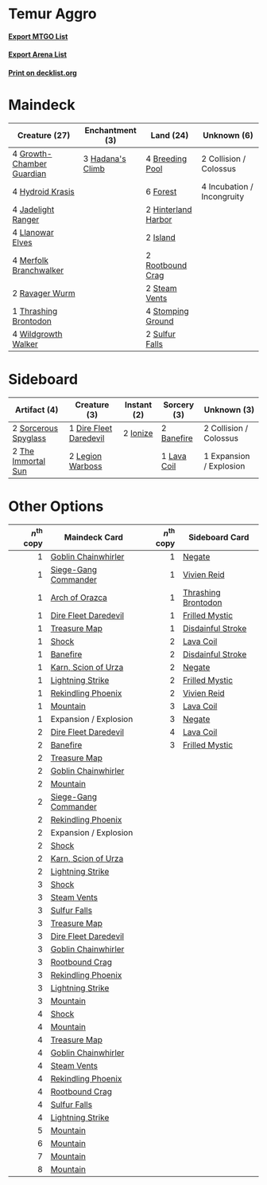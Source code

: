 # Temur Aggro

#### [Export MTGO List](../collection/Temur%20Aggro/Temur%20Aggro.txt)
#### [Export Arena List](../collection/Temur%20Aggro/Temur%20Aggro_arena.txt)
#### [Print on decklist.org](http://decklist.org/?deckmain=4%09Breeding%20Pool%0A2%09Collision%20/%20Colossus%0A6%09Forest%0A4%09Growth-Chamber%20Guardian%0A3%09Hadana's%20Climb%0A2%09Hinterland%20Harbor%0A4%09Hydroid%20Krasis%0A4%09Incubation%20/%20Incongruity%0A2%09Island%0A4%09Jadelight%20Ranger%0A4%09Llanowar%20Elves%0A4%09Merfolk%20Branchwalker%0A2%09Ravager%20Wurm%0A2%09Rootbound%20Crag%0A2%09Steam%20Vents%0A4%09Stomping%20Ground%0A2%09Sulfur%20Falls%0A1%09Thrashing%20Brontodon%0A4%09Wildgrowth%20Walker&deckside=2%09Banefire%0A2%09Collision%20/%20Colossus%0A1%09Dire%20Fleet%20Daredevil%0A1%09Expansion%20/%20Explosion%0A2%09Ionize%0A1%09Lava%20Coil%0A2%09Legion%20Warboss%0A2%09Sorcerous%20Spyglass%0A2%09The%20Immortal%20Sun)
# Maindeck

|                                           Creature (27)                                            |                                      Enchantment (3)                                      |                                          Land (24)                                           |       Unknown (6)        |
|----------------------------------------------------------------------------------------------------|-------------------------------------------------------------------------------------------|----------------------------------------------------------------------------------------------|--------------------------|
|4 [Growth-Chamber Guardian](http://gatherer.wizards.com/Pages/Card/Details.aspx?multiverseid=457272)|3 [Hadana's Climb](http://gatherer.wizards.com/Pages/Card/Details.aspx?multiverseid=439815)|4 [Breeding Pool](http://gatherer.wizards.com/Pages/Card/Details.aspx?multiverseid=97088)     |2 Collision / Colossus    |
|4 [Hydroid Krasis](http://gatherer.wizards.com/Pages/Card/Details.aspx?multiverseid=457327)         |                                                                                           |6 [Forest](http://gatherer.wizards.com/Pages/Card/Details.aspx?multiverseid=439860)           |4 Incubation / Incongruity|
|4 [Jadelight Ranger](http://gatherer.wizards.com/Pages/Card/Details.aspx?multiverseid=439793)       |                                                                                           |2 [Hinterland Harbor](http://gatherer.wizards.com/Pages/Card/Details.aspx?multiverseid=443128)|                          |
|4 [Llanowar Elves](http://gatherer.wizards.com/Pages/Card/Details.aspx?multiverseid=129626)         |                                                                                           |2 [Island](http://gatherer.wizards.com/Pages/Card/Details.aspx?multiverseid=439857)           |                          |
|4 [Merfolk Branchwalker](http://gatherer.wizards.com/Pages/Card/Details.aspx?multiverseid=435353)   |                                                                                           |2 [Rootbound Crag](http://gatherer.wizards.com/Pages/Card/Details.aspx?multiverseid=420934)   |                          |
|2 [Ravager Wurm](http://gatherer.wizards.com/Pages/Card/Details.aspx?multiverseid=457344)           |                                                                                           |2 [Steam Vents](http://gatherer.wizards.com/Pages/Card/Details.aspx?multiverseid=405109)      |                          |
|1 [Thrashing Brontodon](http://gatherer.wizards.com/Pages/Card/Details.aspx?multiverseid=456570)    |                                                                                           |4 [Stomping Ground](http://gatherer.wizards.com/Pages/Card/Details.aspx?multiverseid=405110)  |                          |
|4 [Wildgrowth Walker](http://gatherer.wizards.com/Pages/Card/Details.aspx?multiverseid=435372)      |                                                                                           |2 [Sulfur Falls](http://gatherer.wizards.com/Pages/Card/Details.aspx?multiverseid=443135)     |                          |


# Sideboard

|                                         Artifact (4)                                          |                                          Creature (3)                                           |                                    Instant (2)                                    |                                     Sorcery (3)                                      |      Unknown (3)      |
|-----------------------------------------------------------------------------------------------|-------------------------------------------------------------------------------------------------|-----------------------------------------------------------------------------------|--------------------------------------------------------------------------------------|-----------------------|
|2 [Sorcerous Spyglass](http://gatherer.wizards.com/Pages/Card/Details.aspx?multiverseid=435407)|1 [Dire Fleet Daredevil](http://gatherer.wizards.com/Pages/Card/Details.aspx?multiverseid=439756)|2 [Ionize](http://gatherer.wizards.com/Pages/Card/Details.aspx?multiverseid=452929)|2 [Banefire](http://gatherer.wizards.com/Pages/Card/Details.aspx?multiverseid=186613) |2 Collision / Colossus |
|2 [The Immortal Sun](http://gatherer.wizards.com/Pages/Card/Details.aspx?multiverseid=439844)  |2 [Legion Warboss](http://gatherer.wizards.com/Pages/Card/Details.aspx?multiverseid=452859)      |                                                                                   |1 [Lava Coil](http://gatherer.wizards.com/Pages/Card/Details.aspx?multiverseid=452858)|1 Expansion / Explosion|


# Other Options

|*n*<sup>th</sup> copy|                                         Maindeck Card                                         |*n*<sup>th</sup> copy|                                        Sideboard Card                                        |
|--------------------:|-----------------------------------------------------------------------------------------------|--------------------:|----------------------------------------------------------------------------------------------|
|                    1|[Goblin Chainwhirler](http://gatherer.wizards.com/Pages/Card/Details.aspx?multiverseid=443017) |                    1|[Negate](http://gatherer.wizards.com/Pages/Card/Details.aspx?multiverseid=423707)             |
|                    1|[Siege-Gang Commander](http://gatherer.wizards.com/Pages/Card/Details.aspx?multiverseid=130539)|                    1|[Vivien Reid](http://gatherer.wizards.com/Pages/Card/Details.aspx?multiverseid=447344)        |
|                    1|[Arch of Orazca](http://gatherer.wizards.com/Pages/Card/Details.aspx?multiverseid=439849)      |                    1|[Thrashing Brontodon](http://gatherer.wizards.com/Pages/Card/Details.aspx?multiverseid=456570)|
|                    1|[Dire Fleet Daredevil](http://gatherer.wizards.com/Pages/Card/Details.aspx?multiverseid=439756)|                    1|[Frilled Mystic](http://gatherer.wizards.com/Pages/Card/Details.aspx?multiverseid=457318)     |
|                    1|[Treasure Map](http://gatherer.wizards.com/Pages/Card/Details.aspx?multiverseid=435410)        |                    1|[Disdainful Stroke](http://gatherer.wizards.com/Pages/Card/Details.aspx?multiverseid=420705)  |
|                    1|[Shock](http://gatherer.wizards.com/Pages/Card/Details.aspx?multiverseid=129732)               |                    2|[Lava Coil](http://gatherer.wizards.com/Pages/Card/Details.aspx?multiverseid=452858)          |
|                    1|[Banefire](http://gatherer.wizards.com/Pages/Card/Details.aspx?multiverseid=186613)            |                    2|[Disdainful Stroke](http://gatherer.wizards.com/Pages/Card/Details.aspx?multiverseid=420705)  |
|                    1|[Karn, Scion of Urza](http://gatherer.wizards.com/Pages/Card/Details.aspx?multiverseid=442889) |                    2|[Negate](http://gatherer.wizards.com/Pages/Card/Details.aspx?multiverseid=423707)             |
|                    1|[Lightning Strike](http://gatherer.wizards.com/Pages/Card/Details.aspx?multiverseid=383299)    |                    2|[Frilled Mystic](http://gatherer.wizards.com/Pages/Card/Details.aspx?multiverseid=457318)     |
|                    1|[Rekindling Phoenix](http://gatherer.wizards.com/Pages/Card/Details.aspx?multiverseid=439768)  |                    2|[Vivien Reid](http://gatherer.wizards.com/Pages/Card/Details.aspx?multiverseid=447344)        |
|                    1|[Mountain](http://gatherer.wizards.com/Pages/Card/Details.aspx?multiverseid=439859)            |                    3|[Lava Coil](http://gatherer.wizards.com/Pages/Card/Details.aspx?multiverseid=452858)          |
|                    1|Expansion / Explosion                                                                          |                    3|[Negate](http://gatherer.wizards.com/Pages/Card/Details.aspx?multiverseid=423707)             |
|                    2|[Dire Fleet Daredevil](http://gatherer.wizards.com/Pages/Card/Details.aspx?multiverseid=439756)|                    4|[Lava Coil](http://gatherer.wizards.com/Pages/Card/Details.aspx?multiverseid=452858)          |
|                    2|[Banefire](http://gatherer.wizards.com/Pages/Card/Details.aspx?multiverseid=186613)            |                    3|[Frilled Mystic](http://gatherer.wizards.com/Pages/Card/Details.aspx?multiverseid=457318)     |
|                    2|[Treasure Map](http://gatherer.wizards.com/Pages/Card/Details.aspx?multiverseid=435410)        |                     |                                                                                              |
|                    2|[Goblin Chainwhirler](http://gatherer.wizards.com/Pages/Card/Details.aspx?multiverseid=443017) |                     |                                                                                              |
|                    2|[Mountain](http://gatherer.wizards.com/Pages/Card/Details.aspx?multiverseid=439859)            |                     |                                                                                              |
|                    2|[Siege-Gang Commander](http://gatherer.wizards.com/Pages/Card/Details.aspx?multiverseid=130539)|                     |                                                                                              |
|                    2|[Rekindling Phoenix](http://gatherer.wizards.com/Pages/Card/Details.aspx?multiverseid=439768)  |                     |                                                                                              |
|                    2|Expansion / Explosion                                                                          |                     |                                                                                              |
|                    2|[Shock](http://gatherer.wizards.com/Pages/Card/Details.aspx?multiverseid=129732)               |                     |                                                                                              |
|                    2|[Karn, Scion of Urza](http://gatherer.wizards.com/Pages/Card/Details.aspx?multiverseid=442889) |                     |                                                                                              |
|                    2|[Lightning Strike](http://gatherer.wizards.com/Pages/Card/Details.aspx?multiverseid=383299)    |                     |                                                                                              |
|                    3|[Shock](http://gatherer.wizards.com/Pages/Card/Details.aspx?multiverseid=129732)               |                     |                                                                                              |
|                    3|[Steam Vents](http://gatherer.wizards.com/Pages/Card/Details.aspx?multiverseid=405109)         |                     |                                                                                              |
|                    3|[Sulfur Falls](http://gatherer.wizards.com/Pages/Card/Details.aspx?multiverseid=443135)        |                     |                                                                                              |
|                    3|[Treasure Map](http://gatherer.wizards.com/Pages/Card/Details.aspx?multiverseid=435410)        |                     |                                                                                              |
|                    3|[Dire Fleet Daredevil](http://gatherer.wizards.com/Pages/Card/Details.aspx?multiverseid=439756)|                     |                                                                                              |
|                    3|[Goblin Chainwhirler](http://gatherer.wizards.com/Pages/Card/Details.aspx?multiverseid=443017) |                     |                                                                                              |
|                    3|[Rootbound Crag](http://gatherer.wizards.com/Pages/Card/Details.aspx?multiverseid=420934)      |                     |                                                                                              |
|                    3|[Rekindling Phoenix](http://gatherer.wizards.com/Pages/Card/Details.aspx?multiverseid=439768)  |                     |                                                                                              |
|                    3|[Lightning Strike](http://gatherer.wizards.com/Pages/Card/Details.aspx?multiverseid=383299)    |                     |                                                                                              |
|                    3|[Mountain](http://gatherer.wizards.com/Pages/Card/Details.aspx?multiverseid=439859)            |                     |                                                                                              |
|                    4|[Shock](http://gatherer.wizards.com/Pages/Card/Details.aspx?multiverseid=129732)               |                     |                                                                                              |
|                    4|[Mountain](http://gatherer.wizards.com/Pages/Card/Details.aspx?multiverseid=439859)            |                     |                                                                                              |
|                    4|[Treasure Map](http://gatherer.wizards.com/Pages/Card/Details.aspx?multiverseid=435410)        |                     |                                                                                              |
|                    4|[Goblin Chainwhirler](http://gatherer.wizards.com/Pages/Card/Details.aspx?multiverseid=443017) |                     |                                                                                              |
|                    4|[Steam Vents](http://gatherer.wizards.com/Pages/Card/Details.aspx?multiverseid=405109)         |                     |                                                                                              |
|                    4|[Rekindling Phoenix](http://gatherer.wizards.com/Pages/Card/Details.aspx?multiverseid=439768)  |                     |                                                                                              |
|                    4|[Rootbound Crag](http://gatherer.wizards.com/Pages/Card/Details.aspx?multiverseid=420934)      |                     |                                                                                              |
|                    4|[Sulfur Falls](http://gatherer.wizards.com/Pages/Card/Details.aspx?multiverseid=443135)        |                     |                                                                                              |
|                    4|[Lightning Strike](http://gatherer.wizards.com/Pages/Card/Details.aspx?multiverseid=383299)    |                     |                                                                                              |
|                    5|[Mountain](http://gatherer.wizards.com/Pages/Card/Details.aspx?multiverseid=439859)            |                     |                                                                                              |
|                    6|[Mountain](http://gatherer.wizards.com/Pages/Card/Details.aspx?multiverseid=439859)            |                     |                                                                                              |
|                    7|[Mountain](http://gatherer.wizards.com/Pages/Card/Details.aspx?multiverseid=439859)            |                     |                                                                                              |
|                    8|[Mountain](http://gatherer.wizards.com/Pages/Card/Details.aspx?multiverseid=439859)            |                     |                                                                                              |

